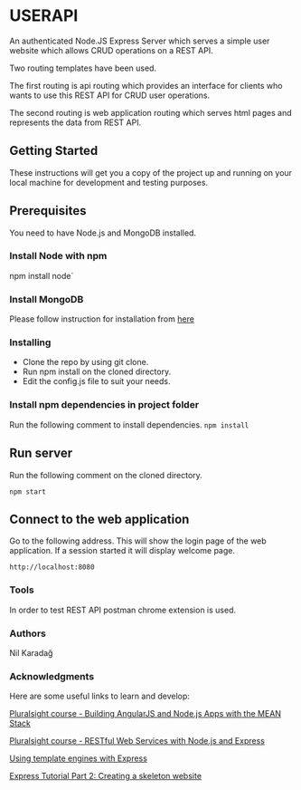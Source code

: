 # USERAPI
An authenticated Node.JS Express Server which serves a simple user website which allows CRUD operations on a REST API.

Two routing templates have been used. 

The first routing is api routing which provides an interface for clients who wants to use this REST API for CRUD user operations.

The second routing is web application routing which serves html pages and represents the data from REST API.

## Getting Started
These instructions will get you a copy of the project up and running on your local machine for development and testing purposes. 

## Prerequisites
You need to have Node.js and MongoDB installed.

### Install Node with npm
npm install node`

### Install MongoDB
 Please follow instruction for installation from [here](https://docs.mongodb.com/manual/installation/)

### Installing

* Clone the repo by using git clone.
* Run npm install on the cloned directory.
* Edit the config.js file to suit your needs.

### Install npm dependencies in project folder
Run the following comment to install dependencies.
`npm install`

## Run server
Run the following comment on the cloned directory.

`npm start`

## Connect to the web application
Go to the following address. This will show the login page of the web application. If a session started it will display welcome page.

`http://localhost:8080`

### Tools
In order to test REST API postman chrome extension is used.

### Authors

Nil Karadağ

### Acknowledgments

Here are some useful links to learn and develop:

[Pluralsight course - Building AngularJS and Node.js Apps with the MEAN Stack](https://app.pluralsight.com/library/courses/building-angularjs-nodejs-apps-mean/table-of-contents)

[Pluralsight course - RESTful Web Services with Node.js and Express](https://app.pluralsight.com/library/courses/node-js-express-rest-web-services/table-of-contents)

[Using template engines with Express](https://expressjs.com/en/guide/using-template-engines.html)

[Express Tutorial Part 2: Creating a skeleton website](https://developer.mozilla.org/en-US/docs/Learn/Server-side/Express_Nodejs/skeleton_website)



